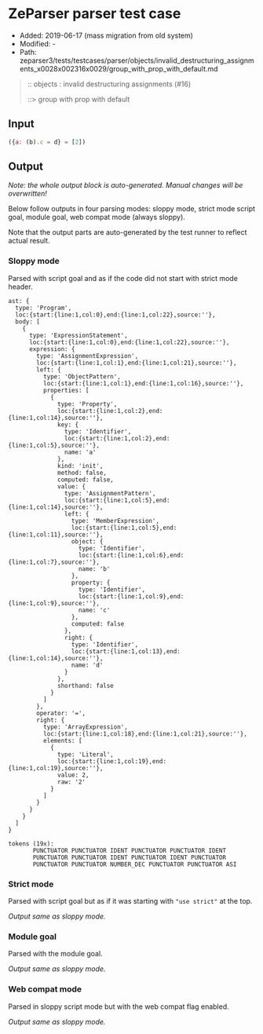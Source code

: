 # ZeParser parser test case

- Added: 2019-06-17 (mass migration from old system)
- Modified: -
- Path: zeparser3/tests/testcases/parser/objects/invalid_destructuring_assignments_x0028x002316x0029/group_with_prop_with_default.md

> :: objects : invalid destructuring assignments (#16)
>
> ::> group with prop with default

## Input

`````js
({a: (b).c = d} = [2])
`````

## Output

_Note: the whole output block is auto-generated. Manual changes will be overwritten!_

Below follow outputs in four parsing modes: sloppy mode, strict mode script goal, module goal, web compat mode (always sloppy).

Note that the output parts are auto-generated by the test runner to reflect actual result.

### Sloppy mode

Parsed with script goal and as if the code did not start with strict mode header.

`````
ast: {
  type: 'Program',
  loc:{start:{line:1,col:0},end:{line:1,col:22},source:''},
  body: [
    {
      type: 'ExpressionStatement',
      loc:{start:{line:1,col:0},end:{line:1,col:22},source:''},
      expression: {
        type: 'AssignmentExpression',
        loc:{start:{line:1,col:1},end:{line:1,col:21},source:''},
        left: {
          type: 'ObjectPattern',
          loc:{start:{line:1,col:1},end:{line:1,col:16},source:''},
          properties: [
            {
              type: 'Property',
              loc:{start:{line:1,col:2},end:{line:1,col:14},source:''},
              key: {
                type: 'Identifier',
                loc:{start:{line:1,col:2},end:{line:1,col:5},source:''},
                name: 'a'
              },
              kind: 'init',
              method: false,
              computed: false,
              value: {
                type: 'AssignmentPattern',
                loc:{start:{line:1,col:5},end:{line:1,col:14},source:''},
                left: {
                  type: 'MemberExpression',
                  loc:{start:{line:1,col:5},end:{line:1,col:11},source:''},
                  object: {
                    type: 'Identifier',
                    loc:{start:{line:1,col:6},end:{line:1,col:7},source:''},
                    name: 'b'
                  },
                  property: {
                    type: 'Identifier',
                    loc:{start:{line:1,col:9},end:{line:1,col:9},source:''},
                    name: 'c'
                  },
                  computed: false
                },
                right: {
                  type: 'Identifier',
                  loc:{start:{line:1,col:13},end:{line:1,col:14},source:''},
                  name: 'd'
                }
              },
              shorthand: false
            }
          ]
        },
        operator: '=',
        right: {
          type: 'ArrayExpression',
          loc:{start:{line:1,col:18},end:{line:1,col:21},source:''},
          elements: [
            {
              type: 'Literal',
              loc:{start:{line:1,col:19},end:{line:1,col:19},source:''},
              value: 2,
              raw: '2'
            }
          ]
        }
      }
    }
  ]
}

tokens (19x):
       PUNCTUATOR PUNCTUATOR IDENT PUNCTUATOR PUNCTUATOR IDENT
       PUNCTUATOR PUNCTUATOR IDENT PUNCTUATOR IDENT PUNCTUATOR
       PUNCTUATOR PUNCTUATOR NUMBER_DEC PUNCTUATOR PUNCTUATOR ASI
`````

### Strict mode

Parsed with script goal but as if it was starting with `"use strict"` at the top.

_Output same as sloppy mode._

### Module goal

Parsed with the module goal.

_Output same as sloppy mode._

### Web compat mode

Parsed in sloppy script mode but with the web compat flag enabled.

_Output same as sloppy mode._
